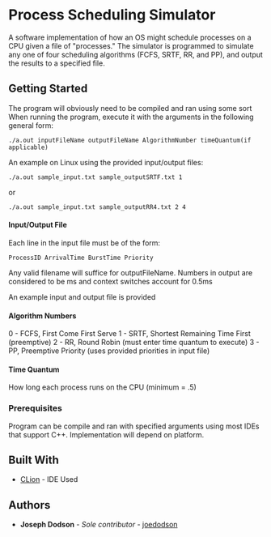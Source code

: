 # Process Scheduling Simulator
A software implementation of how an OS might schedule processes on a CPU given a file of "processes." The simulator is programmed to simulate any one of four scheduling algorithms (FCFS, SRTF, RR, and PP), and output the results to a specified file.

## Getting Started

The program will obviously need to be compiled and ran using some sort 
When running the program, execute it with the arguments in the following general form:
```
./a.out inputFileName outputFileName AlgorithmNumber timeQuantum(if applicable)
```

An example on Linux using the provided input/output files:
```
./a.out sample_input.txt sample_outputSRTF.txt 1
```
or
```
./a.out sample_input.txt sample_outputRR4.txt 2 4
```

#### Input/Output File
Each line in the input file must be of the form:
```
ProcessID ArrivalTime BurstTime Priority
```
Any valid filename will suffice for outputFileName. Numbers in output are considered to be ms and context switches account for 0.5ms

An example input and output file is provided

#### Algorithm Numbers
0 - FCFS, First Come First Serve
1 - SRTF, Shortest Remaining Time First (preemptive)
2 - RR, Round Robin (must enter time quantum to execute)
3 - PP, Preemptive Priority (uses provided priorities in input file)

#### Time Quantum
How long each process runs on the CPU (minimum = .5)

### Prerequisites

Program can be compile and ran with specified arguments using most IDEs that support C++. Implementation will depend on platform.

## Built With

* [CLion](https://www.jetbrains.com/clion/) - IDE Used

## Authors

* **Joseph Dodson** - *Sole contributor* - [joedodson](https://github.com/joedodson)

